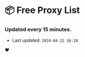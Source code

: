 # :package: Free Proxy List
### Updated every 15 minutes.

- Last updated: `2024-04-22 16:18`

:heart:
